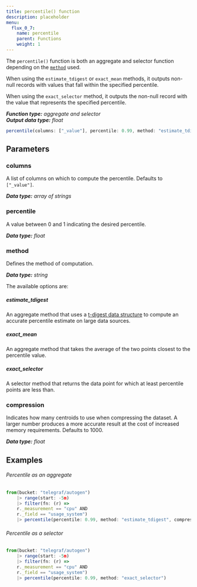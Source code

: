 ```yaml
---
title: percentile() function
description: placeholder
menu:
  flux_0_7:
    name: percentile
    parent: Functions
    weight: 1
---
```


The `percentile()` function is both an aggregate and selector function depending on the [`method`](#method) used.

When using the `estimate_tdigest` or `exact_mean` methods, it outputs non-null records with values that fall within the specified percentile.

When using the `exact_selector` method, it outputs the non-null record with the value that represents the specified percentile.

_**Function type:** aggregate and selector_  
_**Output data type:** float_

```js
percentile(columns: ["_value"], percentile: 0.99, method: "estimate_tdigest", compression: 1000)
```

## Parameters

### columns
A list of columns on which to compute the percentile.
Defaults to `["_value"]`.

_**Data type:** array of strings_

### percentile
A value between 0 and 1 indicating the desired percentile.

_**Data type:** float_

### method
Defines the method of computation.

_**Data type:** string_

The available options are:

##### estimate_tdigest
An aggregate method that uses a [t-digest data structure](https://github.com/tdunning/t-digest)
to compute an accurate percentile estimate on large data sources.

##### exact_mean
An aggregate method that takes the average of the two points closest to the percentile value.

##### exact_selector
A selector method that returns the data point for which at least percentile points are less than.

### compression
Indicates how many centroids to use when compressing the dataset.
A larger number produces a more accurate result at the cost of increased memory requirements.
Defaults to 1000.

_**Data type:** float_

## Examples

###### Percentile as an aggregate
```js
from(bucket: "telegraf/autogen")
	|> range(start: -5m)
	|> filter(fn: (r) =>
    r._measurement == "cpu" AND
    r._field == "usage_system")
	|> percentile(percentile: 0.99, method: "estimate_tdigest", compression: 1000)
```

###### Percentile as a selector
```js
from(bucket: "telegraf/autogen")
	|> range(start: -5m)
	|> filter(fn: (r) =>
    r._measurement == "cpu" AND
    r._field == "usage_system")
	|> percentile(percentile: 0.99, method: "exact_selector")
```

